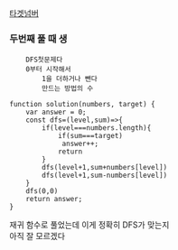 [타겟넘버](https://programmers.co.kr/learn/courses/30/lessons/43165?language=javascript)

### 두번째 풀 때 생
        DFS첫문제다
        0부터 시작해서
            1을 더하거나 뺀다
            만드는 방법의 수

```JS
function solution(numbers, target) {
    var answer = 0;
    const dfs=(level,sum)=>{
        if(level===numbers.length){
            if(sum===target)
             answer++;
            return 
        }
        dfs(level+1,sum+numbers[level])
        dfs(level+1,sum-numbers[level])
    }
    dfs(0,0)
    return answer;
}
```

재귀 함수로 풀었는데 이게 정확히 DFS가  맞는지   
아직 잘 모르겠다
